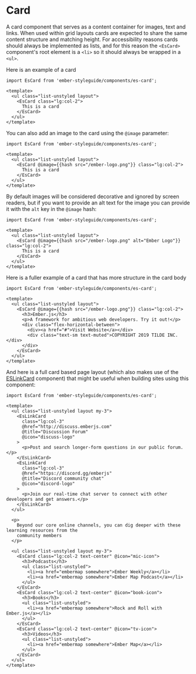 # Card

A card component that serves as a content container for images, text and links. When used within grid layouts cards are expected to share the same content structure and matching height. For accessibility reasons cards should always be implemented as lists, and for this reason the `<EsCard>` component's root element is a `<li>` so it should always be wrapped in a `<ul>`.

Here is an example of a card

```gjs live preview
import EsCard from 'ember-styleguide/components/es-card';

<template>
  <ul class="list-unstyled layout">
    <EsCard class="lg:col-2">
      This is a card
    </EsCard>
  </ul>
</template>
```

You can also add an image to the card using the `@image` parameter:

```gjs live preview
import EsCard from 'ember-styleguide/components/es-card';

<template>
  <ul class="list-unstyled layout">
    <EsCard @image={{hash src="/ember-logo.png"}} class="lg:col-2">
      This is a card
    </EsCard>
  </ul>
</template>
```

By default images will be considered decorative and ignored by screen readers, but if you want to provide an alt text for the image you can provide it with the `alt` key in the `@image` hash:

```gjs live preview
import EsCard from 'ember-styleguide/components/es-card';

<template>
  <ul class="list-unstyled layout">
    <EsCard @image={{hash src="/ember-logo.png" alt="Ember Logo"}} class="lg:col-2">
      This is a card
    </EsCard>
  </ul>
</template>
```

Here is a fuller example of a card that has more structure in the card body

```gjs live preview
import EsCard from 'ember-styleguide/components/es-card';

<template>
  <ul class="list-unstyled layout">
    <EsCard @image={{hash src="/ember-logo.png"}} class="lg:col-2">
      <h3>Ember.js</h3>
      <p>A framework for ambitious web developers. Try it out!</p>
      <div class="flex-horizontal-between">
        <div><a href="#">Visit Website</a></div>
        <div class="text-sm text-muted">COPYRIGHT 2019 TILDE INC.</div>
      </div>
    </EsCard>
  </ul>
</template>
```

And here is a full card based page layout (which also makes use of the [ESLinkCard](/components/link-card) component) that might be useful when building sites using this component:

```gjs live preview
import EsCard from 'ember-styleguide/components/es-card';

<template>
  <ul class="list-unstyled layout my-3">
    <EsLinkCard
      class="lg:col-3"
      @href="http://discuss.emberjs.com"
      @title="Discussion Forum"
      @icon="discuss-logo"
    >
      <p>Post and search longer-form questions in our public forum.</p>
    </EsLinkCard>
    <EsLinkCard
      class="lg:col-3"
      @href="https://discord.gg/emberjs"
      @title="Discord community chat"
      @icon="discord-logo"
    >
      <p>Join our real-time chat server to connect with other developers and get answers.</p>
    </EsLinkCard>
  </ul>

  <p>
    Beyond our core online channels, you can dig deeper with these learning resources from the
    community members
  </p>

  <ul class="list-unstyled layout my-3">
    <EsCard class="lg:col-2 text-center" @icon="mic-icon">
      <h3>Podcasts</h3>
      <ul class="list-unstyled">
        <li><a href="embermap somewhere">Ember Weekly</a></li>
        <li><a href="embermap somewhere">Ember Map Podcast</a></li>
      </ul>
    </EsCard>
    <EsCard class="lg:col-2 text-center" @icon="book-icon">
      <h3>Books</h3>
      <ul class="list-unstyled">
        <li><a href="embermap somewhere">Rock and Roll with Ember.js</a></li>
      </ul>
    </EsCard>
    <EsCard class="lg:col-2 text-center" @icon="tv-icon">
      <h3>Videos</h3>
      <ul class="list-unstyled">
        <li><a href="embermap somewhere">Ember Map</a></li>
      </ul>
    </EsCard>
  </ul>
</template>
```
